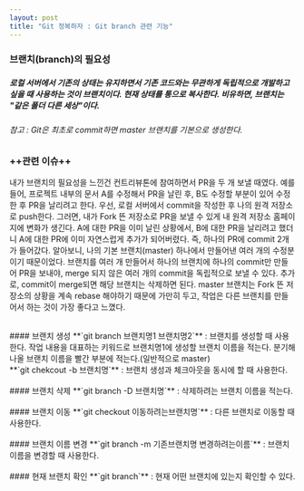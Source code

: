 ```yaml
---
layout: post
title: "Git 정복하자 : Git branch 관련 기능"
---
```

### 브랜치(branch)의 필요성
##### 로컬 서버에서 기존의 상태는 유지하면서 기존 코드와는 무관하게 독립적으로 개발하고 싶을 때 사용하는 것이 브랜치이다. 현재 상태를 통으로 복사한다. 비유하면, 브랜치는 "같은 폴더 다른 세상"이다.
###### 참고 : Git은 최초로 commit하면 master 브랜치를 기본으로 생성한다.

### ++관련 이슈++
내가 브랜치의 필요성을 느낀건 컨트리뷰톤에 참여하면서 PR을 두 개 보낼 때였다. 예를들어, 프로젝트 내부의 문서 A를 수정해서 PR을 날린 후, B도 수정할 부분이 있어 수정한 후 PR을 날리려고 한다. 우선, 로컬 서버에서 commit을 작성한 후 나의 원격 저장소로 push한다. 그러면, 내가 Fork 뜬 저장소로 PR을 보낼 수 있게 내 원격 저장소 홈페이지에 변화가 생긴다. A에 대한 PR을 이미 날린 상황에서, B에 대한 PR을 날리려고 했더니 A에 대한 PR에 이미 자연스럽게 추가가 되어버렸다. 즉, 하나의 PR에 commit 2개가 들어갔다. 알아보니, 나의 기본 브랜치(master) 하나에서 만들어낸 여러 개의 수정분이기 때문이었다. 브랜치를 여러 개 만들어서 하나의 브랜치에 하나의 commit만 만들어 PR을 보내야, merge 되지 않은 여러 개의 commit을 독립적으로 보낼 수 있다. 추가로, commit이 merge되면 해당 브랜치는 삭제하면 된다. master 브랜치는 Fork 뜬 저장소의 상황을 계속 rebase 해야하기 때문에 가만히 두고, 작업은 다른 브랜치를 만들어서 하는 것이 가장 좋다고 느꼈다.

<br>  
#### 브랜치 생성
**`git branch 브랜치명1 브랜치명2`** : 브랜치를 생성할 때 사용한다. 작업 내용을 대표하는 키워드로 브랜치명1에 생성할 브랜치 이름을 적는다. 분기해 나올 브랜치 이름을 빨간 부분에 적는다.(일반적으로 master)
<br>  
**`git chekcout -b 브랜치명`** : 브랜치 생성과 체크아웃을 동시에 할 때 사용한다.
<br>  
<br>
#### 브랜치 삭제
**`git branch -D 브랜치명`** : 삭제하려는 브랜치 이름을 적는다.
<br>  
<br>
#### 브랜치 이동
**`git checkout 이동하려는브랜치명`** : 다른 브랜치로 이동할 때 사용한다.
<br>  
<br>
#### 브랜치 이름 변경
**`git branch -m 기존브랜치명 변경하려는이름`**  : 브랜치 이름을 변경할 때 사용한다.
<br>  
<br>
#### 현재 브랜치 확인
**`git branch`** : 현재 어떤 브랜치에 있는지 확인할 수 있다.